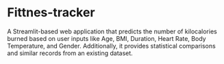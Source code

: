 # Fittnes-tracker
A Streamlit-based web application that predicts the number of kilocalories burned based on user inputs like Age, BMI, Duration, Heart Rate, Body Temperature, and Gender. Additionally, it provides statistical comparisons and similar records from an existing dataset.
